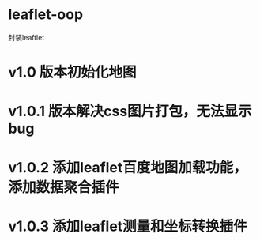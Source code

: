 # leaflet-oop
封装leaftlet
# v1.0 版本初始化地图
# v1.0.1 版本解决css图片打包，无法显示bug
# v1.0.2 添加leaflet百度地图加载功能，添加数据聚合插件
# v1.0.3 添加leaflet测量和坐标转换插件